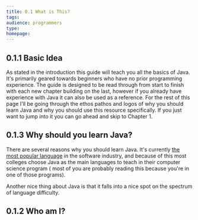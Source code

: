 ```yaml
---
title: 0.1 What is This?
tags:
audience: programmers
type:
homepage:
---
```


## 0.1.1 Basic Idea

As stated in the introduction this guide will teach you all the basics of Java. It's primarily geared towards beginners who have no prior programming experience. The guide is designed to be read through from start to finish with each new chapter building on the last, however if you already have experience with Java it can also be used as a reference. For the rest of this page I'll be going through the ethos pathos and logos of why you should learn Java and why you should use this resource specifically. If you just want to jump into it you can go ahead and skip to Chapter 1. 

## 0.1.3 Why should you learn Java?

There are several reasons why you should learn Java. It's currently [the most popular language](http://www.tiobe.com/tiobe_index) in the software industry, and because of this most colleges choose Java as the main languages to teach in their computer science program ( most of you are probably reading this because you're in one of those programs).

Another nice thing about Java is that it falls into a nice spot on the spectrum of language difficulty.


## 0.1.2 Who am I?
